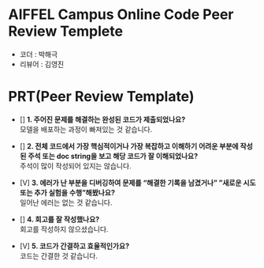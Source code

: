 # AIFFEL Campus Online Code Peer Review Templete
- 코더 : 박해극
- 리뷰어 : 김영진


# PRT(Peer Review Template)
- []  **1. 주어진 문제를 해결하는 완성된 코드가 제출되었나요?**<br/>
    모델을 배포하는 과정이 빠져있는 것 같습니다.
    
- []  **2. 전체 코드에서 가장 핵심적이거나 가장 복잡하고 이해하기 어려운 부분에 작성된 
주석 또는 doc string을 보고 해당 코드가 잘 이해되었나요?**<br/>
주석이 많이 작성되어 있지는 않습니다.
        
- [V]  **3. 에러가 난 부분을 디버깅하여 문제를 “해결한 기록을 남겼거나” 
”새로운 시도 또는 추가 실험을 수행”해봤나요?**<br/>
    일어난 에러는 없는 것 같습니다.
        
- []  **4. 회고를 잘 작성했나요?**<br/>
    회고를 작성하지 않으셨습니다.
        
- [V]  **5. 코드가 간결하고 효율적인가요?**<br/>
    코드는 간결한 것 같습니다.
